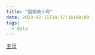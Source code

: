 ```yaml
---
title: "国家统计局"
date: 2023-02-11T14:37:16+08:00
tags:
  - data
---
```


[主页](http://www.stats.gov.cn/)
